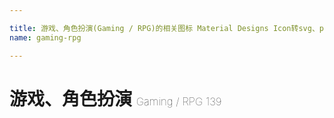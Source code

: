 ```yaml
---

title: 游戏、角色扮演(Gaming / RPG)的相关图标 Material Designs Icon转svg、png下载
name: gaming-rpg

---
```


# 游戏、角色扮演  <small style="font-size: 60%;font-weight: 100">Gaming / RPG <span class="badge-secondary badge">139</span> </small>

<search tag="gaming-rpg" :max="0"/>

